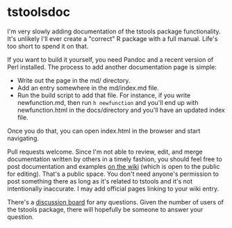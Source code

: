 # tstoolsdoc

I'm very slowly adding documentation of the tstools package functionality. It's unlikely I'll ever create a "correct" R package with a full manual. Life's too short to spend it on that.

If you want to build it yourself, you need Pandoc and a recent version of Perl installed. The process to add another documentation page is simple:

- Write out the page in the md/ directory.
- Add an entry somewhere in the md/index.md file.
- Run the build script to add that file. For instance, if you write newfunction.md, then run `h newfunction` and you'll end up with newfunction.html in the docs/directory and you'll have an updated index file.

Once you do that, you can open index.html in the browser and start navigating.

Pull requests welcome. Since I'm not able to review, edit, and merge documentation written by others in a timely fashion, you should feel free to post documentation and examples [on the wiki](https://github.com/bachmeil/tstoolsdoc/wiki) (which is open to the public for editing). That's a public space. You don't need anyone's permission to post something there as long as it's related to tstools and it's not intentionally inaccurate. I may add official pages linking to your wiki entry.

There's a [discussion board](https://github.com/bachmeil/tstoolsdoc/discussions) for any questions. Given the number of users of the tstools package, there will hopefully be someone to answer your question.
